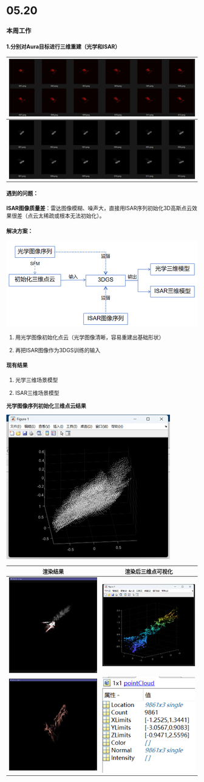 # 05.20

### 本周工作

#### 1.分别对Aura目标进行三维重建（光学和ISAR）

| ![image-20250520132802697](05.20.assets/image-20250520132802697.png) |
| ------------------------------------------------------------ |
| ![image-20250520132721435](05.20.assets/image-20250520132721435.png) |

#### 遇到的问题：

**ISAR图像质量差**：雷达图像模糊、噪声大，直接用ISAR序列初始化3D高斯点云效果很差（点云太稀疏或根本无法初始化）。

#### 解决方案：

<img src="05.20.assets/image-20250520131839223.png" alt="image-20250520131839223" style="zoom:50%;" />

1. 用光学图像初始化点云（光学图像清晰，容易重建出基础形状）

2. 再把ISAR图像作为3DGS训练的输入

#### 现有结果

1. 光学三维场景模型

2. ISAR三维场景模型

**光学图像序列初始化三维点云结果**

<img src="05.20.assets/image-20250520132554305.png" alt="image-20250520132554305" style="zoom:50%;" />

| 渲染结果                                                     | 渲染后三维点可视化                                           |
| ------------------------------------------------------------ | ------------------------------------------------------------ |
| ![image-20250520133758401](05.20.assets/image-20250520133758401.png) | ![image-20250520133118203](05.20.assets/image-20250520133118203.png) |
| ![image-20250520133410645](05.20.assets/image-20250520133410645.png) | ![image-20250520133907569](05.20.assets/image-20250520133907569.png) |

